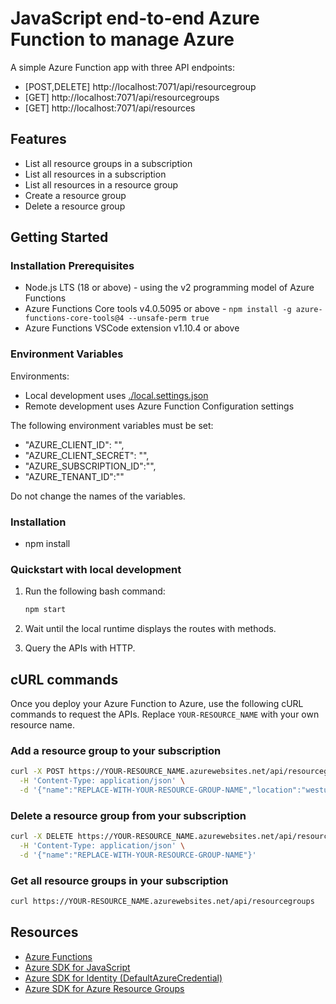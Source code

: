 # JavaScript end-to-end Azure Function to manage Azure

A simple Azure Function app with three API endpoints:

* [POST,DELETE] http://localhost:7071/api/resourcegroup
* [GET] http://localhost:7071/api/resourcegroups
* [GET] http://localhost:7071/api/resources

## Features

* List all resource groups in a subscription
* List all resources in a subscription
* List all resources in a resource group
* Create a resource group
* Delete a resource group

## Getting Started

### Installation Prerequisites

* Node.js LTS (18 or above) - using the v2 programming model of Azure Functions
* Azure Functions Core tools v4.0.5095 or above - `npm install -g azure-functions-core-tools@4 --unsafe-perm true`
* Azure Functions VSCode extension v1.10.4 or above

### Environment Variables

Environments:
* Local development uses [./local.settings.json](./local.settings.json)
* Remote development uses Azure Function Configuration settings

The following environment variables must be set:
* "AZURE_CLIENT_ID": "",
* "AZURE_CLIENT_SECRET": "",
* "AZURE_SUBSCRIPTION_ID":"",
* "AZURE_TENANT_ID":""

Do not change the names of the variables.

### Installation

- npm install 

### Quickstart with local development 

1. Run the following bash command:

    ```bash
    npm start
    ```

1. Wait until the local runtime displays the routes with methods.
1. Query the APIs with HTTP.

## cURL commands

Once you deploy your Azure Function to Azure, use the following cURL commands to request the APIs. Replace `YOUR-RESOURCE_NAME` with your own resource name.

### Add a resource group to your subscription

```bash
curl -X POST https://YOUR-RESOURCE_NAME.azurewebsites.net/api/resourcegroup \
  -H 'Content-Type: application/json' \
  -d '{"name":"REPLACE-WITH-YOUR-RESOURCE-GROUP-NAME","location":"westus"}'
```
  
### Delete a resource group from your subscription  

```bash
curl -X DELETE https://YOUR-RESOURCE_NAME.azurewebsites.net/api/resourcegroup \
  -H 'Content-Type: application/json' \
  -d '{"name":"REPLACE-WITH-YOUR-RESOURCE-GROUP-NAME"}'
```

### Get all resource groups in your subscription

```bash
curl https://YOUR-RESOURCE_NAME.azurewebsites.net/api/resourcegroups
```

## Resources

- [Azure Functions](https://docs.microsoft.com/azure/azure-functions/)
- [Azure SDK for JavaScript](https://docs.microsoft.com/azure/developer/javascript/azure-sdk-library-package-index)
- [Azure SDK for Identity (DefaultAzureCredential)](https://docs.microsoft.com/javascript/api/overview/azure/identity-readme?view=azure-node-latest)
- [Azure SDK for Azure Resource Groups](https://docs.microsoft.com/javascript/api/overview/azure/arm-resources-readme)
